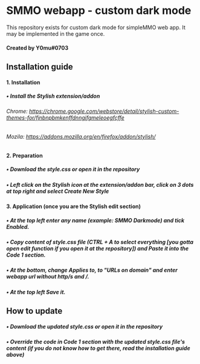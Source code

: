 # SMMO webapp - custom dark mode
This repository exists for custom dark mode for simpleMMO web app. It may be implemented in the game once.
#### Created by Y0mu#0703


## Installation guide
#### 1. Installation
##### • Install the Stylish extension/addon
###### Chrome: https://chrome.google.com/webstore/detail/stylish-custom-themes-for/fjnbnpbmkenffdnngjfgmeleoegfcffe
###### Mozila: https://addons.mozilla.org/en/firefox/addon/stylish/
#### 2. Preparation
##### • Download the style.css or open it in the repository
##### • Left click on the Stylish icon at the extension/addon bar, click on 3 dots at top right and select Create New Style
#### 3. Application (once you are the Stylish edit section)
##### • At the top left enter any name (example: SMMO Darkmode) and tick Enabled.
##### • Copy content of style.css file (CTRL + A to select everything [you gotta open edit function if you open it at the repository]) and Paste it into the Code 1 section.
##### • At the bottom, change Applies to, to "URLs on domain" and enter webapp url without http/s and /.
##### • At the top left Save it.

## How to update
##### • Download the updated style.css or open it in the repository
##### • Override the code in Code 1 section with the updated style.css file's content (if you do not know how to get there, read the installation guide above)
